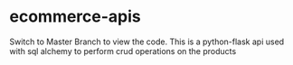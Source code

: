 # ecommerce-apis
Switch to Master Branch to view the code.
This is a python-flask api used with sql alchemy to perform crud operations on the products
